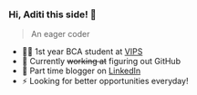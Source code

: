 ### Hi, Aditi this side! 👋
> An eager coder

- 👨‍💻 1st year BCA student at [VIPS](https://vips.edu/)
- 🤔 Currently ~~working at~~ figuring out GitHub
- 💬 Part time blogger on [LinkedIn](https://www.linkedin.com/in/aditi-matta-21976021b)
- ⚡ Looking for better opportunities everyday!

<!-- <p align="left">
<h3 align="left">If you want to buy me a coffee!</h3>
<a slign="left" href="https://coindrop.to/aditimatta" target="_blank"><img align="left" src="https://coindrop.to/embed-button.png" style="border-radius: 10px; height: 114px !important;width: 458px !important;" alt="Coindrop.to me"></img></a>
</p> -->
<!--
**Aditimatta/aditimatta** is a ✨ _special_ ✨ repository because its `README.md` (this file) appears on your GitHub profile.

Here are some ideas to get you started:

- 🔭 I’m currently working on ...
- 🌱 I’m currently learning ...
- 👯 I’m looking to collaborate on ...
- 🤔 I’m looking for help with ...
- 💬 Ask me about ...
- 📫 How to reach me: ...
- 😄 Pronouns: ...
- ⚡ Fun fact: ...
-->

